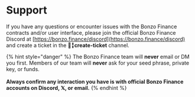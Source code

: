 # Support

If you have any questions or encounter issues with the Bonzo Finance contracts and/or user interface, please join the official Bonzo Finance Discord at [https://bonzo.finance/discord](https://bonzo.finance/discord) and create a ticket in the **🎫╏create-ticket** channel.

{% hint style="danger" %}
The Bonzo Finance team will **never** email or DM you first.  Members of our team will **never** ask for your seed phrase, private key, or funds.\
\
**Always confirm any interaction you have is with official Bonzo Finance accounts on Discord, 𝕏, or email.**
{% endhint %}
